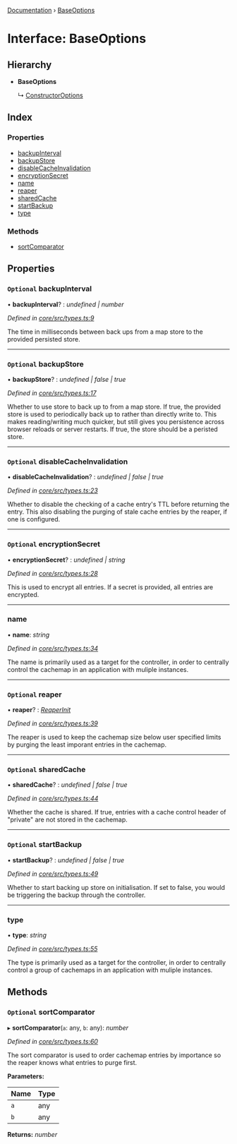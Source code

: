 [Documentation](../README.md) › [BaseOptions](baseoptions.md)

# Interface: BaseOptions

## Hierarchy

* **BaseOptions**

  ↳ [ConstructorOptions](constructoroptions.md)

## Index

### Properties

* [backupInterval](baseoptions.md#optional-backupinterval)
* [backupStore](baseoptions.md#optional-backupstore)
* [disableCacheInvalidation](baseoptions.md#optional-disablecacheinvalidation)
* [encryptionSecret](baseoptions.md#optional-encryptionsecret)
* [name](baseoptions.md#name)
* [reaper](baseoptions.md#optional-reaper)
* [sharedCache](baseoptions.md#optional-sharedcache)
* [startBackup](baseoptions.md#optional-startbackup)
* [type](baseoptions.md#type)

### Methods

* [sortComparator](baseoptions.md#optional-sortcomparator)

## Properties

### `Optional` backupInterval

• **backupInterval**? : *undefined | number*

*Defined in [core/src/types.ts:9](https://github.com/badbatch/cachemap/blob/27e229b/packages/core/src/types.ts#L9)*

The time in milliseconds between back ups from a map store
to the provided persisted store.

___

### `Optional` backupStore

• **backupStore**? : *undefined | false | true*

*Defined in [core/src/types.ts:17](https://github.com/badbatch/cachemap/blob/27e229b/packages/core/src/types.ts#L17)*

Whether to use store to back up to from a map store. If true,
the provided store is used to periodically back up to rather than
directly write to. This makes reading/writing much quicker, but
still gives you persistence across browser reloads or server
restarts. If true, the store should be a peristed store.

___

### `Optional` disableCacheInvalidation

• **disableCacheInvalidation**? : *undefined | false | true*

*Defined in [core/src/types.ts:23](https://github.com/badbatch/cachemap/blob/27e229b/packages/core/src/types.ts#L23)*

Whether to disable the checking of a cache entry's TTL before
returning the entry. This also disabling the purging of stale
cache entries by the reaper, if one is configured.

___

### `Optional` encryptionSecret

• **encryptionSecret**? : *undefined | string*

*Defined in [core/src/types.ts:28](https://github.com/badbatch/cachemap/blob/27e229b/packages/core/src/types.ts#L28)*

This is used to encrypt all entries. If a secret is provided,
all entries are encrypted.

___

###  name

• **name**: *string*

*Defined in [core/src/types.ts:34](https://github.com/badbatch/cachemap/blob/27e229b/packages/core/src/types.ts#L34)*

The name is primarily used as a target for the controller, in order
to centrally control the cachemap in an application with muliple
instances.

___

### `Optional` reaper

• **reaper**? : *[ReaperInit](../README.md#reaperinit)*

*Defined in [core/src/types.ts:39](https://github.com/badbatch/cachemap/blob/27e229b/packages/core/src/types.ts#L39)*

The reaper is used to keep the cachemap size below user specified limits
by purging the least imporant entries in the cachemap.

___

### `Optional` sharedCache

• **sharedCache**? : *undefined | false | true*

*Defined in [core/src/types.ts:44](https://github.com/badbatch/cachemap/blob/27e229b/packages/core/src/types.ts#L44)*

Whether the cache is shared. If true, entries with a cache control
header of "private" are not stored in the cachemap.

___

### `Optional` startBackup

• **startBackup**? : *undefined | false | true*

*Defined in [core/src/types.ts:49](https://github.com/badbatch/cachemap/blob/27e229b/packages/core/src/types.ts#L49)*

Whether to start backing up store on initialisation. If set to false,
you would be triggering the backup through the controller.

___

###  type

• **type**: *string*

*Defined in [core/src/types.ts:55](https://github.com/badbatch/cachemap/blob/27e229b/packages/core/src/types.ts#L55)*

The type is primarily used as a target for the controller, in order
to centrally control a group of cachemaps in an application with muliple
instances.

## Methods

### `Optional` sortComparator

▸ **sortComparator**(`a`: any, `b`: any): *number*

*Defined in [core/src/types.ts:60](https://github.com/badbatch/cachemap/blob/27e229b/packages/core/src/types.ts#L60)*

The sort comparator is used to order cachemap entries by importance so the
reaper knows what entries to purge first.

**Parameters:**

Name | Type |
------ | ------ |
`a` | any |
`b` | any |

**Returns:** *number*
